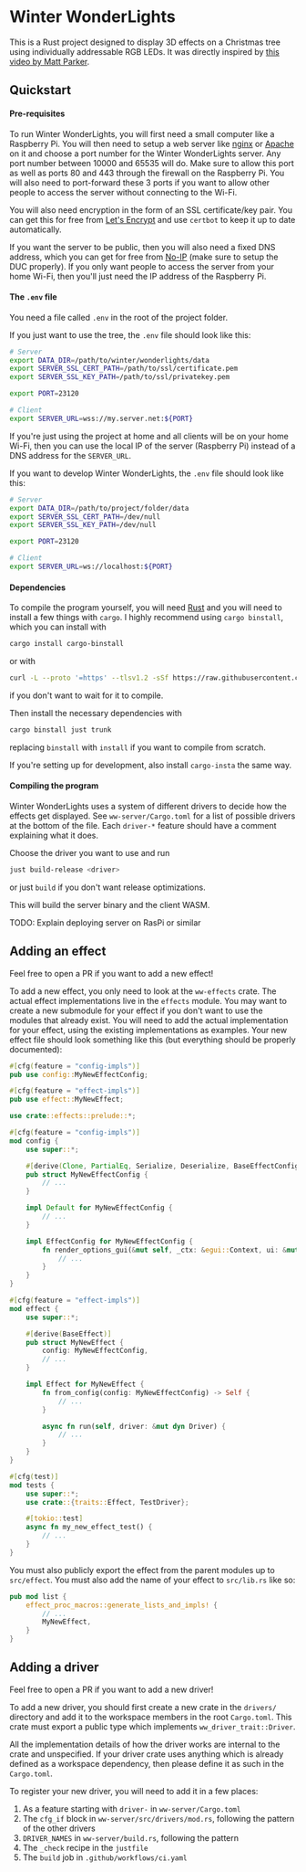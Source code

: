 # Winter WonderLights

This is a Rust project designed to display 3D effects on a Christmas tree using individually addressable RGB LEDs. It was directly inspired by [this video by Matt Parker](https://www.youtube.com/watch?v=TvlpIojusBE).

## Quickstart

#### Pre-requisites

To run Winter WonderLights, you will first need a small computer like a Raspberry Pi. You will then need to setup a web server like [nginx](https://nginx.org/en/) or [Apache](https://httpd.apache.org/) on it and choose a port number for the Winter WonderLights server. Any port number between 10000 and 65535 will do. Make sure to allow this port as well as ports 80 and 443 through the firewall on the Raspberry Pi. You will also need to port-forward these 3 ports if you want to allow other people to access the server without connecting to the Wi-Fi.

You will also need encryption in the form of an SSL certificate/key pair. You can get this for free from [Let's Encrypt](https://letsencrypt.org/) and use `certbot` to keep it up to date automatically.

If you want the server to be public, then you will also need a fixed DNS address, which you can get for free from [No-IP](https://www.noip.com/) (make sure to setup the DUC properly). If you only want people to access the server from your home Wi-Fi, then you'll just need the IP address of the Raspberry Pi.

#### The `.env` file

You need a file called `.env` in the root of the project folder.

If you just want to use the tree, the `.env` file should look like this:
```bash
# Server
export DATA_DIR=/path/to/winter/wonderlights/data
export SERVER_SSL_CERT_PATH=/path/to/ssl/certificate.pem
export SERVER_SSL_KEY_PATH=/path/to/ssl/privatekey.pem

export PORT=23120

# Client
export SERVER_URL=wss://my.server.net:${PORT}
```

If you're just using the project at home and all clients will be on your home Wi-Fi, then you can use the local IP of the server (Raspberry Pi) instead of a DNS address for the `SERVER_URL`.

If you want to develop Winter WonderLights, the `.env` file should look like this:
```bash
# Server
export DATA_DIR=/path/to/project/folder/data
export SERVER_SSL_CERT_PATH=/dev/null
export SERVER_SSL_KEY_PATH=/dev/null

export PORT=23120

# Client
export SERVER_URL=ws://localhost:${PORT}
```

#### Dependencies

To compile the program yourself, you will need [Rust](https://rustup.rs/) and you will need to install a few things with `cargo`. I highly recommend using `cargo binstall`, which you can install with
```bash
cargo install cargo-binstall
```
or with
```bash
curl -L --proto '=https' --tlsv1.2 -sSf https://raw.githubusercontent.com/cargo-bins/cargo-binstall/main/install-from-binstall-release.sh | bash
```
if you don't want to wait for it to compile.

Then install the necessary dependencies with
```bash
cargo binstall just trunk
```
replacing `binstall` with `install` if you want to compile from scratch.

If you're setting up for development, also install `cargo-insta` the same way.

#### Compiling the program

Winter WonderLights uses a system of different drivers to decide how the effects get displayed. See `ww-server/Cargo.toml` for a list of possible drivers at the bottom of the file. Each `driver-*` feature should have a comment explaining what it does.

Choose the driver you want to use and run
```bash
just build-release <driver>
```
or just `build` if you don't want release optimizations.

This will build the server binary and the client WASM.

TODO: Explain deploying server on RasPi or similar

## Adding an effect

Feel free to open a PR if you want to add a new effect!

To add a new effect, you only need to look at the `ww-effects` crate. The actual effect implementations live in the `effects` module. You may want to create a new submodule for your effect if you don't want to use the modules that already exist. You will need to add the actual implementation for your effect, using the existing implementations as examples. Your new effect file should look something like this (but everything should be properly documented):
```rust
#[cfg(feature = "config-impls")]
pub use config::MyNewEffectConfig;

#[cfg(feature = "effect-impls")]
pub use effect::MyNewEffect;

use crate::effects::prelude::*;

#[cfg(feature = "config-impls")]
mod config {
    use super::*;

    #[derive(Clone, PartialEq, Serialize, Deserialize, BaseEffectConfig)]
    pub struct MyNewEffectConfig {
        // ...
    }

    impl Default for MyNewEffectConfig {
        // ...
    }

    impl EffectConfig for MyNewEffectConfig {
        fn render_options_gui(&mut self, _ctx: &egui::Context, ui: &mut egui::Ui) -> bool {
            // ...
        }
    }
}

#[cfg(feature = "effect-impls")]
mod effect {
    use super::*;

    #[derive(BaseEffect)]
    pub struct MyNewEffect {
        config: MyNewEffectConfig,
        // ...
    }

    impl Effect for MyNewEffect {
        fn from_config(config: MyNewEffectConfig) -> Self {
            // ...
        }

        async fn run(self, driver: &mut dyn Driver) {
            // ...
        }
    }
}

#[cfg(test)]
mod tests {
    use super::*;
    use crate::{traits::Effect, TestDriver};

    #[tokio::test]
    async fn my_new_effect_test() {
        // ...
    }
}
```

You must also publicly export the effect from the parent modules up to `src/effect`. You must also add the name of your effect to `src/lib.rs` like so:
```rust
pub mod list {
    effect_proc_macros::generate_lists_and_impls! {
        // ...
        MyNewEffect,
    }
}
```

## Adding a driver

Feel free to open a PR if you want to add a new driver!

To add a new driver, you should first create a new crate in the `drivers/` directory and add it to the workspace members in the root `Cargo.toml`. This crate must export a public type which implements `ww_driver_trait::Driver`.

All the implementation details of how the driver works are internal to the crate and unspecified. If your driver crate uses anything which is already defined as a workspace dependency, then please define it as such in the `Cargo.toml`.

To register your new driver, you will need to add it in a few places:
1. As a feature starting with `driver-` in `ww-server/Cargo.toml`
1. The `cfg_if` block in `ww-server/src/drivers/mod.rs`, following the pattern of the other drivers
1. `DRIVER_NAMES` in `ww-server/build.rs`, following the pattern
1. The `_check` recipe in the `justfile`
1. The `build` job in `.github/workflows/ci.yaml`
